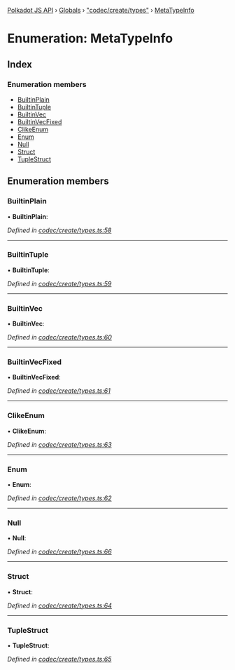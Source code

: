[Polkadot JS API](../README.md) › [Globals](../globals.md) › ["codec/create/types"](../modules/_codec_create_types_.md) › [MetaTypeInfo](_codec_create_types_.metatypeinfo.md)

# Enumeration: MetaTypeInfo

## Index

### Enumeration members

* [BuiltinPlain](_codec_create_types_.metatypeinfo.md#builtinplain)
* [BuiltinTuple](_codec_create_types_.metatypeinfo.md#builtintuple)
* [BuiltinVec](_codec_create_types_.metatypeinfo.md#builtinvec)
* [BuiltinVecFixed](_codec_create_types_.metatypeinfo.md#builtinvecfixed)
* [ClikeEnum](_codec_create_types_.metatypeinfo.md#clikeenum)
* [Enum](_codec_create_types_.metatypeinfo.md#enum)
* [Null](_codec_create_types_.metatypeinfo.md#null)
* [Struct](_codec_create_types_.metatypeinfo.md#struct)
* [TupleStruct](_codec_create_types_.metatypeinfo.md#tuplestruct)

## Enumeration members

###  BuiltinPlain

• **BuiltinPlain**:

*Defined in [codec/create/types.ts:58](https://github.com/polkadot-js/api/blob/011e24bd49/packages/types/src/codec/create/types.ts#L58)*

___

###  BuiltinTuple

• **BuiltinTuple**:

*Defined in [codec/create/types.ts:59](https://github.com/polkadot-js/api/blob/011e24bd49/packages/types/src/codec/create/types.ts#L59)*

___

###  BuiltinVec

• **BuiltinVec**:

*Defined in [codec/create/types.ts:60](https://github.com/polkadot-js/api/blob/011e24bd49/packages/types/src/codec/create/types.ts#L60)*

___

###  BuiltinVecFixed

• **BuiltinVecFixed**:

*Defined in [codec/create/types.ts:61](https://github.com/polkadot-js/api/blob/011e24bd49/packages/types/src/codec/create/types.ts#L61)*

___

###  ClikeEnum

• **ClikeEnum**:

*Defined in [codec/create/types.ts:63](https://github.com/polkadot-js/api/blob/011e24bd49/packages/types/src/codec/create/types.ts#L63)*

___

###  Enum

• **Enum**:

*Defined in [codec/create/types.ts:62](https://github.com/polkadot-js/api/blob/011e24bd49/packages/types/src/codec/create/types.ts#L62)*

___

###  Null

• **Null**:

*Defined in [codec/create/types.ts:66](https://github.com/polkadot-js/api/blob/011e24bd49/packages/types/src/codec/create/types.ts#L66)*

___

###  Struct

• **Struct**:

*Defined in [codec/create/types.ts:64](https://github.com/polkadot-js/api/blob/011e24bd49/packages/types/src/codec/create/types.ts#L64)*

___

###  TupleStruct

• **TupleStruct**:

*Defined in [codec/create/types.ts:65](https://github.com/polkadot-js/api/blob/011e24bd49/packages/types/src/codec/create/types.ts#L65)*
